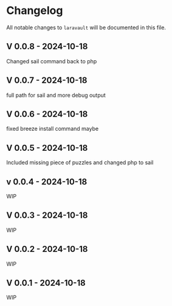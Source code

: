 # Changelog

All notable changes to `laravault` will be documented in this file.

## V 0.0.8 - 2024-10-18

Changed sail command back to php

## V 0.0.7 - 2024-10-18

full path for sail and more debug output

## V 0.0.6 - 2024-10-18

fixed breeze install command maybe

## V 0.0.5 - 2024-10-18

Included missing piece of puzzles and changed php to sail

## v 0.0.4 - 2024-10-18

WIP

## V 0.0.3 - 2024-10-18

WIP

## V 0.0.2 - 2024-10-18

WIP

## V 0.0.1 - 2024-10-18

WIP

